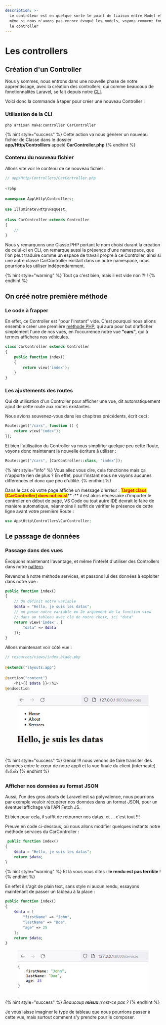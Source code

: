 ```yaml
---
description: >-
  Le contrôleur est en quelque sorte le point de liaison entre Model et View, et
  même si nous n'avons pas encore évoqué les models, voyons comment fonctionne
  le controller
---
```


# Les controllers

## Création d'un Controller

Nous y sommes, nous entrons dans une nouvelle phase de notre apprentissage, avec la création des controllers, qui comme beaucoup de fonctionnalités Laravel, se fait depuis notre [CLI](https://fr.wikipedia.org/wiki/Interface\_en\_ligne\_de\_commande).

Voici donc la commande à taper pour créer une nouveau Controller :&#x20;

### Utilisation de la CLI

```shell
php artisan make:controller CarController
```

{% hint style="success" %}
Cette action va nous générer un nouveau fichier de Classe dans le dossier \
**app/Http/Controlllers** appelé **CarController.php**
{% endhint %}

### Contenu du nouveau fichier

Allons vite voir le contenu de ce nouveau fichier :&#x20;

```php
// app/Http/Controllers/CarController.php

<?php

namespace App\Http\Controllers;

use Illuminate\Http\Request;

class CarController extends Controller
{
    //
}
```

Nous y remarquons une Classe PHP portant le nom choisi durant la création de celui-ci en CLI, on remarque aussi la présence d'une namespace, que l'on peut traduire comme un espace de travail propre à ce Controller, ainsi si une autre classe CarController existait dans un autre namespace, nous pourrions les utiliser indépendamment.

{% hint style="warning" %}
Tout ça c'est bien, mais il est vide non ?!!!
{% endhint %}

## On créé notre première méthode

### Le code à frapper

En effet, ce Controller est "pour l'instant" vide. C'est pourquoi nous allons ensemble créer une première [méthode PHP](https://www.php.net/manual/fr/language.oop5.basic.php), qui aura pour but d'afficher simplement l'une de nos vues, en l’occurrence notre vue **"cars",** qui à termes affichera nos véhicules.

```php
class CarController extends Controller
{
    public function index()
    {
        return view('index');
    }
}
```

### Les ajustements des routes

Qui dit utilisation d'un Controller pour afficher une vue, dit automatiquement ajout de cette route aux routes existantes.

Nous avions souvenez-vous dans les chapitres précédents, écrit ceci :&#x20;

```php
Route::get("/cars", function () {
    return view("index");
});
```

Et bien l'utilisation du Controller va nous simplifier quelque peu cette Route, voyons donc maintenant la nouvelle écriture à utiliser :&#x20;

```php
Route::get("/cars", [CarController::class, "index"]);
```

{% hint style="info" %}
Vous allez vous dire, cela fonctionne mais ça n'apporte rien de plus ? En effet, pour l'instant nous ne voyons aucunes différences et donc que peu d'utilité.
{% endhint %}

Dans le cas où votre page affiche un message d'erreur : <mark style="color:red;">**Target class \[CarController] does not exist**</mark>** :** il est alors nécessaire d'importer le controller en début de page, VS Code ou tout autre IDE devrait le faire de manière automatique, néanmoins il suffit de vérifier le présence de cette ligne avant votre première Route :&#x20;

```php
use App\Http\Controllers\CarController;
```

## Le passage de données

### Passage dans des vues

Évoquons maintenant l'avantage, et même l'intérêt d'utiliser des Controllers dans notre [pattern](broken-reference).

Revenons à notre méthode services, et passons lui des données à exploiter dans notre vue :&#x20;

```php
public function index()
{
    // On définit notre variable
    $data = "Hello, je suis les datas";
    // on passe notre variable en 2e arguement de la function view
    // dans un tableau avec clé de notre choix, ici "data"
    return view('index', [
        "data" => $data
    ]);
}
```

Allons maintenant voir côté vue :&#x20;

```php
// resources/views/index.blade.php

@extends("layouts.app")

@section("content")
    <h1>{{ $data }}</h1>
@endsection

```

<figure><img src="../../.gitbook/assets/image (4).png" alt=""><figcaption></figcaption></figure>

{% hint style="success" %}
Génial !!! nous venons de faire transiter des données entre le cœur de notre appli et la vue finale du client (internaute). :thumbsup::thumbsup::thumbsup:
{% endhint %}

### Afficher nos données au format JSON

Aussi, l'un des gros atouts de Laravel est sa polyvalence, nous pourrions par exemple vouloir récupérer nos données dans un format JSON, pour un éventuel affichage via l'API Fetch JS.

Et bien pour cela, il suffit de retourner nos datas, et ... c'est tout !!!&#x20;

Preuve en code ci-dessous, où nous allons modifier quelques instants notre méthode services du CarController :&#x20;

```php
 public function index()
{
    $data = "Hello, je suis les datas";
    return $data;
}
```

{% hint style="warning" %}
Et là vous vous dites : **le rendu est pas terrible** !
{% endhint %}

En effet il s'agit de plain text, sans style ni aucun rendu, essayons maintenant de passer un tableau à la place :&#x20;

```php
public function index()
{
    $data = [
        "firstName" => "John",
        "lastName" => "Doe",
        "age" => 25
    ];
    return $data;
}
```

<figure><img src="../../.gitbook/assets/image (5).png" alt=""><figcaption></figcaption></figure>

{% hint style="success" %}
_Beaucoup **mieux** n'est-ce pas ?_
{% endhint %}

Je vous laisse imaginer le type de tableau que nous pourrions passer à cette vue, mais surtout comment s'y prendre pour le composer.

